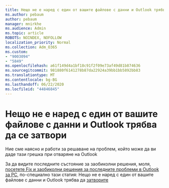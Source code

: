 ```yaml
---
title: Нещо не е наред с един от вашите файлове с данни и Outlook трябва да се затвори
ms.author: pebaum
author: pebaum
manager: mnirkhe
ms.audience: Admin
ms.topic: article
ROBOTS: NOINDEX, NOFOLLOW
localization_priority: Normal
ms.collection: Adm_O365
ms.custom:
- "9003094"
- "5849"
ms.openlocfilehash: a61f149d4a1bf18c91f2f09e73af49d81b874636
ms.sourcegitcommit: 981880f6141278b87da22924a39bb1bb5892bb83
ms.translationtype: MT
ms.contentlocale: bg-BG
ms.lasthandoff: 06/22/2020
ms.locfileid: "44846845"
---
```

# <a name="something-is-wrong-with-one-of-your-data-files-and-outlook-needs-to-close"></a>Нещо не е наред с един от вашите файлове с данни и Outlook трябва да се затвори

Ние сме наясно и работи за решаване на проблем, който може да ви даде тази грешка при отваряне на Outlook

За да видите последните състояние за заобиколни решения, моля, [посетете Fix и заобиколни решения за последните проблеми в Outlook за PC](https://support.microsoft.com/office/ecf61305-f84f-4e13-bb73-95a214ac1230), по-специално тази статия: Нещо не е наред с един от вашите файлове с данни и Outlook трябва да [затворите](https://support.microsoft.com/office/a3b59934-2446-4f2a-bd25-58f88188b9b2)
